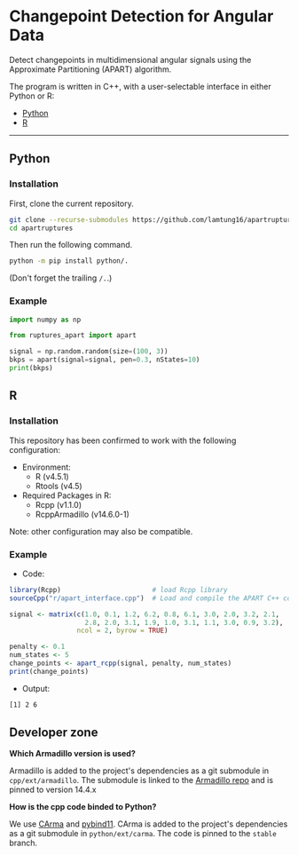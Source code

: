 # Changepoint Detection for Angular Data

Detect changepoints in multidimensional angular signals using the Approximate Partitioning (APART) algorithm.

The program is written in C++, with a user-selectable interface in either Python or R:
- [Python](#python)
- [R](#r)

---

## Python

### Installation

First, clone the current repository.

```bash
git clone --recurse-submodules https://github.com/lamtung16/apartruptures.git
cd apartruptures
```

Then run the following command.

```bash
python -m pip install python/.
```

(Don't forget the trailing `/.`.)

### Example

```Python
import numpy as np

from ruptures_apart import apart

signal = np.random.random(size=(100, 3))
bkps = apart(signal=signal, pen=0.3, nStates=10)
print(bkps)
```



## R

### Installation
This repository has been confirmed to work with the following configuration:
- Environment:
  - R (v4.5.1)
  - Rtools (v4.5)
- Required Packages in R:
  - Rcpp (v1.1.0)
  - RcppArmadillo (v14.6.0-1)

Note: other configuration may also be compatible.

### Example
- Code:
```R
library(Rcpp)                       # load Rcpp library
sourceCpp("r/apart_interface.cpp")  # Load and compile the APART C++ code

signal <- matrix(c(1.0, 0.1, 1.2, 6.2, 0.8, 6.1, 3.0, 2.0, 3.2, 2.1,
                   2.8, 2.0, 3.1, 1.9, 1.0, 3.1, 1.1, 3.0, 0.9, 3.2),
                 ncol = 2, byrow = TRUE)

penalty <- 0.1
num_states <- 5
change_points <- apart_rcpp(signal, penalty, num_states)
print(change_points)
```

- Output:
```bash
[1] 2 6
```


## Developer zone

**Which Armadillo version is used?**

Armadillo is added to the project's dependencies as a git submodule in `cpp/ext/armadillo`.
The submodule is linked to the [Armadillo repo](https://gitlab.com/conradsnicta/armadillo-code) and is pinned to version 14.4.x

**How is the cpp code binded to Python?**

We use [CArma](https://github.com/RUrlus/carma) and [pybind11](https://github.com/pybind/pybind11).
CArma is added to the project's dependencies as a git submodule in `python/ext/carma`.
The code is pinned to the `stable` branch.
